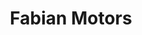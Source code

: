 ---
title: "Fabian Motors"
url: /santa-cruz-de-la-sierra/fabian-motors/
shop: reparación de automóviles
---